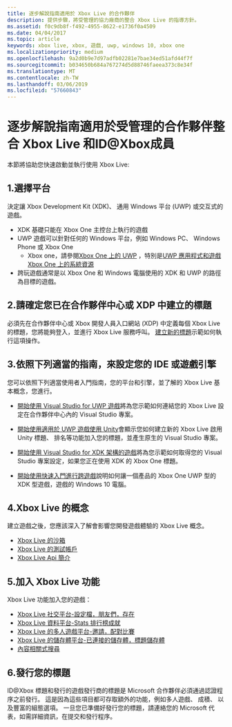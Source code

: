 ```yaml
---
title: 逐步解說指南適用於 Xbox Live 的合作夥伴
description: 提供步驟，將受管理的協力廠商的整合 Xbox Live 的指導方針。
ms.assetid: f0c9db8f-f492-4955-8622-e1736f0a4509
ms.date: 04/04/2017
ms.topic: article
keywords: xbox live, xbox, 遊戲, uwp, windows 10, xbox one
ms.localizationpriority: medium
ms.openlocfilehash: 9a2d0b9e7d97adfb02281e7bae34ed51afd44f7f
ms.sourcegitcommit: b034650b684a767274d5d88746faeea373c8e34f
ms.translationtype: MT
ms.contentlocale: zh-TW
ms.lasthandoff: 03/06/2019
ms.locfileid: "57660843"
---
```

# <a name="step-by-step-guide-to-integrate-xbox-live-for-managed-partners-and-idxbox-members"></a>逐步解說指南適用於受管理的合作夥伴整合 Xbox Live 和ID@Xbox成員

本節將協助您快速啟動並執行使用 Xbox Live:

## <a name="1-choose-a-platform"></a>1.選擇平台
決定讓 Xbox Development Kit (XDK)、 通用 Windows 平台 (UWP) 或交互式的遊戲。

- XDK 基礎只能在 Xbox One 主控台上執行的遊戲
- UWP 遊戲可以針對任何的 Windows 平台，例如 Windows PC、 Windows Phone 或 Xbox One
  - Xbox one，請參閱[Xbox One 上的 UWP](https://msdn.microsoft.com/en-us/windows/uwp/xbox-apps/index) ，特別是[UWP 應用程式和遊戲 Xbox One 上的系統資源](https://msdn.microsoft.com/en-us/windows/uwp/xbox-apps/system-resource-allocation)
- 跨玩遊戲通常是以 Xbox One 和 Windows 電腦使用的 XDK 和 UWP 的路徑為目標的遊戲。

## <a name="2-ensure-you-have-a-title-created-in-partner-center-or-xdp"></a>2.請確定您已在合作夥伴中心或 XDP 中建立的標題
必須先在合作夥伴中心或 Xbox 開發人員入口網站 (XDP) 中定義每個 Xbox Live 的標題，您將能夠登入，並進行 Xbox Live 服務呼叫。  [建立新的標題](create-a-new-title.md)示範如何執行這項操作。

## <a name="3-follow-the-appropriate-guide-to-setup-your-ide-or-game-engine"></a>3.依照下列適當的指南，來設定您的 IDE 或遊戲引擎
您可以依照下列適當使用者入門指南，您的平台和引擎，並了解的 Xbox Live 基本概念，您進行。

* [開始使用 Visual Studio for UWP 遊戲](get-started-with-visual-studio-and-uwp.md)將為您示範如何連結您的 Xbox Live 設定在合作夥伴中心內的 Visual Studio 專案。

* [開始使用適用於 UWP 遊戲使用 Unity](partner-add-xbox-live-to-unity-uwp.md)會顯示您如何建立新的 Xbox Live 啟用 Unity 標題、 排名等功能加入您的標題，並產生原生的 Visual Studio 專案。

* [開始使用 Visual Studio for XDK 架構的遊戲](xdk-developers.md)將為您示範如何取得您的 Visual Studio 專案設定，如果您正在使用 XDK 的 Xbox One 標題。

* [開始使用快速入門進行跨遊戲](get-started-with-cross-play-games.md)說明如何讓一個產品的 Xbox One UWP 型的 XDK 型遊戲，遊戲的 Windows 10 電腦。

## <a name="4-xbox-live-concepts"></a>4.Xbox Live 的概念
建立遊戲之後，您應該深入了解會影響您開發遊戲體驗的 Xbox Live 概念。

- [Xbox Live 的沙箱](../xbox-live-sandboxes.md)
- [Xbox Live 的測試帳戶](../xbox-live-test-accounts.md)
- [Xbox Live Api 簡介](../introduction-to-xbox-live-apis.md)

## <a name="5-add-xbox-live-features"></a>5.加入 Xbox Live 功能

Xbox Live 功能加入您的遊戲：

- [Xbox Live 社交平台-設定檔，朋友們，存在](../social-platform/social-platform.md)
- [Xbox Live 資料平台-Stats 排行榜成就](../data-platform/data-platform.md)
- [Xbox Live 的多人遊戲平台-邀請，配對比賽](../multiplayer/multiplayer-intro.md)
- [Xbox Live 的儲存體平台-已連接的儲存體，標題儲存體](../storage-platform/storage-platform.md)
- [內容相關式搜尋](../contextual-search/introduction-to-contextual-search.md)

## <a name="6-release-your-title"></a>6.發行您的標題

ID@Xbox 標題和發行的遊戲發行商的標題是 Microsoft 合作夥伴必須通過認證程序之前發行。  這是因為這些項目都可存取額外的功能，例如多人遊戲、 成積、 以及豐富的組態選項。  一旦您已準備好發行您的標題，請連絡您的 Microsoft 代表，如需詳細資訊，在提交和發行程序。
